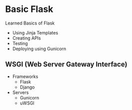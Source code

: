 # Basic Flask

Learned Basics of Flask

* Using Jinja Templates
* Creating APIs
* Testing
* Deploying using Gunicorn

## WSGI (Web Server Gateway Interface)
* Frameworks
	* Flask
	* Django
* Servers
	* Gunicorn
	* uWSGI

